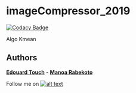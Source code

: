 # imageCompressor_2019

[![Codacy Badge](https://api.codacy.com/project/badge/Grade/33dabef24d544b798586dc7769a4691e)](https://app.codacy.com/manual/Eydou/imageCompressor_2019?utm_source=github.com&utm_medium=referral&utm_content=Eydou/imageCompressor_2019&utm_campaign=Badge_Grade_Dashboard)

Algo Kmean

## Authors
 **[Edouard Touch](https://github.com/Eydou)** - **[Manoa Rabekoto](https://github.com/Twouli)**

[6.1]: http://i.imgur.com/0o48UoR.png (Follow me !)

[1]: https://github.com/Eydou

Follow me on [![alt text][6.1]][1]

